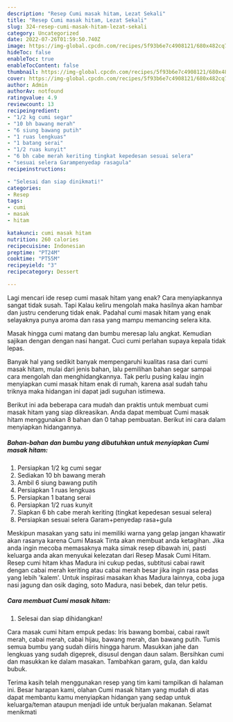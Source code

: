 ```yaml
---
description: "Resep Cumi masak hitam, Lezat Sekali"
title: "Resep Cumi masak hitam, Lezat Sekali"
slug: 324-resep-cumi-masak-hitam-lezat-sekali
category: Uncategorized
date: 2022-07-26T01:59:50.740Z
image: https://img-global.cpcdn.com/recipes/5f93b6e7c4908121/680x482cq70/cumi-masak-hitam-foto-resep-utama.jpg
hideToc: false
enableToc: true
enableTocContent: false
thumbnail: https://img-global.cpcdn.com/recipes/5f93b6e7c4908121/680x482cq70/cumi-masak-hitam-foto-resep-utama.jpg
cover: https://img-global.cpcdn.com/recipes/5f93b6e7c4908121/680x482cq70/cumi-masak-hitam-foto-resep-utama.jpg
author: Admin
authorAv: notfound
ratingvalue: 4.9
reviewcount: 13
recipeingredient:
- "1/2 kg cumi segar"
- "10 bh bawang merah"
- "6 siung bawang putih"
- "1 ruas lengkuas"
- "1 batang serai"
- "1/2 ruas kunyit"
- "6 bh cabe merah keriting tingkat kepedesan sesuai selera"
- "sesuai selera Garampenyedap rasagula"
recipeinstructions:

- "Selesai dan siap dinikmati!"
categories:
- Resep
tags:
- cumi
- masak
- hitam

katakunci: cumi masak hitam 
nutrition: 260 calories
recipecuisine: Indonesian
preptime: "PT24M"
cooktime: "PT55M"
recipeyield: "3"
recipecategory: Dessert

---
```



Lagi mencari ide resep cumi masak hitam yang enak? Cara menyiapkannya sangat tidak susah. Tapi Kalau keliru mengolah maka hasilnya akan hambar dan justru cenderung tidak enak. Padahal cumi masak hitam yang enak selayaknya punya aroma dan rasa yang mampu memancing selera kita.


Masak hingga cumi matang dan bumbu meresap lalu angkat. Kemudian sajikan dengan dengan nasi hangat. Cuci cumi perlahan supaya kepala tidak lepas.

Banyak hal yang sedikit banyak mempengaruhi kualitas rasa dari cumi masak hitam, mulai dari jenis bahan, lalu pemilihan bahan segar sampai cara mengolah dan menghidangkannya. Tak perlu pusing kalau ingin menyiapkan cumi masak hitam enak di rumah, karena asal sudah tahu triknya maka hidangan ini dapat jadi suguhan istimewa.


Berikut ini ada beberapa cara mudah dan praktis untuk membuat cumi masak hitam yang siap dikreasikan. Anda dapat membuat Cumi masak hitam menggunakan 8 bahan dan 0 tahap pembuatan. Berikut ini cara dalam menyiapkan hidangannya.

<!--inarticleads1-->

##### Bahan-bahan dan bumbu yang dibutuhkan untuk menyiapkan Cumi masak hitam:

1. Persiapkan 1/2 kg cumi segar
1. Sediakan 10 bh bawang merah
1. Ambil 6 siung bawang putih
1. Persiapkan 1 ruas lengkuas
1. Persiapkan 1 batang serai
1. Persiapkan 1/2 ruas kunyit
1. Siapkan 6 bh cabe merah keriting (tingkat kepedesan sesuai selera)
1. Persiapkan sesuai selera Garam+penyedap rasa+gula


Meskipun masakan yang satu ini memiliki warna yang gelap jangan khawatir akan rasanya karena Cumi Masak Tinta akan membuat anda ketagihan. Jika anda ingin mecoba memasaknya maka simak resep dibawah ini, pasti keluarga anda akan menyukai kelezatan dari Resep Masak Cumi Hitam. Resep cumi hitam khas Madura ini cukup pedas, subtitusi cabai rawit dengan cabai merah keriting atau cabai merah besar jika ingin rasa pedas yang lebih &#39;kalem&#39;. Untuk inspirasi masakan khas Madura lainnya, coba juga nasi jagung dan osik daging, soto Madura, nasi bebek, dan telur petis. 

<!--inarticleads2-->

##### Cara membuat Cumi masak hitam:


1. Selesai dan siap dihidangkan!

Cara masak cumi hitam empuk pedas: Iris bawang bombai, cabai rawit merah, cabai merah, cabai hijau, bawang merah, dan bawang putih. Tumis semua bumbu yang sudah diiris hingga harum. Masukkan jahe dan lengkuas yang sudah digeprek, disusul dengan daun salam. Bersihkan cumi dan masukkan ke dalam masakan. Tambahkan garam, gula, dan kaldu bubuk. 

Terima kasih telah menggunakan resep yang tim kami tampilkan di halaman ini. Besar harapan kami, olahan Cumi masak hitam yang mudah di atas dapat membantu kamu menyiapkan hidangan yang sedap untuk keluarga/teman ataupun menjadi ide untuk berjualan makanan. Selamat menikmati

